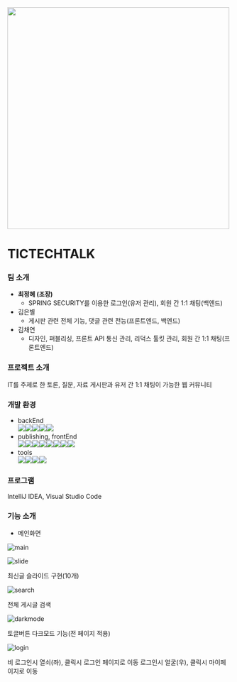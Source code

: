 <img src='https://github.com/TICTECHTALK/TICTECHTALK/assets/129056529/66ed9103-b6cd-4fb4-a339-2ecc996f32a4' width=500px>   

# TICTECHTALK
### 팀 소개
* **최정혜 (조장)**
  * SPRING SECURITY를 이용한 로그인(유저 관리), 회원 간 1:1 채팅(백엔드)
* 김은별
  * 게시판 관련 전체 기능, 댓글 관련 전능(프론트엔드, 백엔드)
* 김채연
  * 디자인, 퍼블리싱, 프론트 API 통신 관리, 리덕스 툴킷 관리, 회원 간 1:1 채팅(프론트엔드)
 ### 프로젝트 소개
 IT를 주제로 한 토론, 질문, 자료 게시판과 유저 간 1:1 채팅이 가능한 웹 커뮤니티
 ### 개발 환경
 * backEnd   
<img src="https://img.shields.io/badge/java-007396?style=for-the-badge&logo=java&logoColor=white"><img src="https://img.shields.io/badge/springboot-6DB33F?style=for-the-badge&logo=springboot&logoColor=white"><img src="https://img.shields.io/badge/mysql-4479A1?style=for-the-badge&logo=mysql&logoColor=white"><img src="https://img.shields.io/badge/stomp-007396?style=for-the-badge&logo=&logoColor=white"><img src="https://img.shields.io/badge/springsecurity-6DB33F?style=for-the-badge&logo=springsecurity&logoColor=white">
 * publishing, frontEnd   
<img src="https://img.shields.io/badge/html5-E34F26?style=for-the-badge&logo=html5&logoColor=white"><img src="https://img.shields.io/badge/css-1572B6?style=for-the-badge&logo=css3&logoColor=white"><img src="https://img.shields.io/badge/javascript-F7DF1E?style=for-the-badge&logo=javascript&logoColor=black"><img src="https://img.shields.io/badge/react-61DAFB?style=for-the-badge&logo=react&logoColor=black"><img src="https://img.shields.io/badge/reactrouter-CA4245?style=for-the-badge&logo=reactrouter&logoColor=black"><img src="https://img.shields.io/badge/reacthookform-EC5990?style=for-the-badge&logo=reacthookform&logoColor=black"><img src="https://img.shields.io/badge/redux-764ABC?style=for-the-badge&logo=redux&logoColor=black"><img src="https://img.shields.io/badge/stompjs-61DAFB?style=for-the-badge&logo=&logoColor=black">
 * tools   
<img src="https://img.shields.io/badge/git-F05032?style=for-the-badge&logo=git&logoColor=white"><img src="https://img.shields.io/badge/github-181717?style=for-the-badge&logo=github&logoColor=white"><img src="https://img.shields.io/badge/notion-000000?style=for-the-badge&logo=notion&logoColor=white"><img src="https://img.shields.io/badge/postman-FF6C37?style=for-the-badge&logo=postman&logoColor=white">
### 프로그램
IntelliJ IDEA, Visual Studio Code
### 기능 소개
* 메인화면

![main](https://github.com/TICTECHTALK/TICTECHTALK/assets/129056529/fa761bad-58cb-4a41-af75-ad3bc53f2a81)

![slide](https://github.com/TICTECHTALK/TICTECHTALK/assets/129056529/14154866-0a1b-4af0-9da6-64c9d1bf2c24)

최신글 슬라이드 구현(10개)

![search](https://github.com/TICTECHTALK/TICTECHTALK/assets/129056529/b23eb565-9d17-4e57-b1ed-d0fc59d0b200)

전체 게시글 검색

![darkmode](https://github.com/TICTECHTALK/TICTECHTALK/assets/129056529/be0b6820-bc4e-482f-8db1-6351ce9b20d9)

토글버튼 다크모드 기능(전 페이지 적용)

![login](https://github.com/TICTECHTALK/TICTECHTALK/assets/129056529/01be1d69-2cbd-4dac-9570-6a314f13ba81)

비 로그인시 열쇠(좌), 클릭시 로그인 페이지로 이동
로그인시 얼굴(우), 클릭시 마이페이지로 이동

